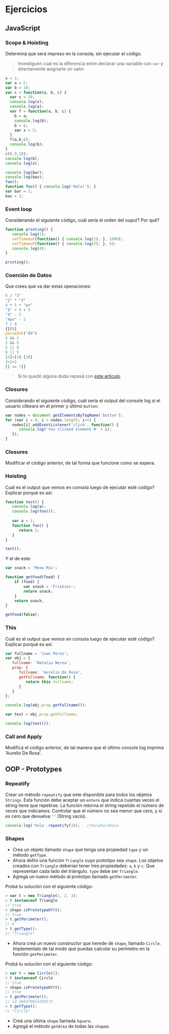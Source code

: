 
# Ejercicios

## JavaScript

### Scope & Hoisting

Determiná que será impreso en la consola, sin ejecutar el código.

> Investiguen cúal es la diferencia entre declarar una variable con `var` y directamente asignarle un valor.

```javascript
x = 1;
var a = 5;
var b = 10;
var c = function(a, b, c) {
  var x = 10;
  console.log(x);
  console.log(a);
  var f = function(a, b, c) {
    b = a; 
    console.log(b);
    b = c;
    var x = 5;
  }
  f(a,b,c);
  console.log(b);
}
c(8,9,10);
console.log(b);
console.log(x);
```

```javascript
console.log(bar); 
console.log(baz);
foo();
function foo() { console.log('Hola!'); }
var bar = 1;
baz = 2;
```

### Event loop

Considerando el siguiente código, cuál sería el orden del ouput? Por qué?

```javascript
function printing() {
   console.log(1); 
   setTimeout(function() { console.log(2); }, 1000); 
   setTimeout(function() { console.log(3); }, 0); 
   console.log(4);
}

printing();
```


### Coerción de Datos

Que crees que va dar estas operaciones:

```javascript
6 / "3"
"2" * "3"
4 + 5 + "px"
"$" + 4 + 5
"4" - 2
"4px" - 2
7 / 0
{}[0]
parseInt("09")
5 && 2
2 && 5
5 || 0
0 || 5
[3]+[3]-[10]
3>2>1
[] == ![] 
```

> Si te quedó alguna duda repasá con [este artículo](http://javascript.info/tutorial/object-conversion).

### Closures

Considerando el siguiente código, cuál sería el output del console log si el usuario clikeara en el primer y último `button`:

```javascript
var nodes = document.getElementsByTagName('button');
for (var i = 0; i < nodes.length; i++) {
   nodes[i].addEventListener('click', function() {
      console.log('You clicked element #' + i);
   });
}
```

### Closures

Modificar el código anterior, de tal forma que funcione como se espera.

### Hoisting

Cuál es el output que vemos en consola luego de ejecutar esté código? Explicar porqué es así: 

```javascript
function test() {
   console.log(a);
   console.log(foo());
   
   var a = 1;
   function foo() {
      return 2;
   }
}

test();
```

Y el de este:

```javascript
var snack = 'Meow Mix';

function getFood(food) {
    if (food) {
        var snack = 'Friskies';
        return snack;
    }
    return snack;
}

getFood(false);
```


### This

Cuál es el output que vemos en consola luego de ejecutar esté código? Explicar porqué es así:

```javascript
var fullname = 'Juan Perez';
var obj = {
   fullname: 'Natalia Nerea',
   prop: {
      fullname: 'Aurelio De Rosa',
      getFullname: function() {
         return this.fullname;
      }
   }
};

console.log(obj.prop.getFullname());

var test = obj.prop.getFullname;

console.log(test());
```

### Call and Apply

Modificá el código anterior, de tal manera que el último console log imprima 'Aurelio De Rosa'.

## OOP - Prototypes

### Repeatify

Crear un método `repeatify` que este disponible para _todos_ los objetos `Strings`. Esta función debe aceptar un `entero` que indica cuantas veces el string tiene que repetirse. La función retorna el string repetido el número de veces que indicamos. Controlar que el número no sea menor que cero, y si es cero que devuelva `''` (String vacío).

```javascript
console.log('hola'.repeatify(3));   //holaholahola 
```

### Shapes

* Crea un objeto llamado `shape` que tenga una propiedad `type` y un método `getType`.
* Ahora defini una función `Triangle` cuyo prototipo sea `shape`. Los objetos creados con `Triangle` deberían tener tres propiedades: `a`, `b` y `c`. Que representan cada lado del triángulo. `type` debe ser `Triangle`.
* Agregá un nuevo método al prototipo llamado `getPerimeter`.

Probá tu solución con el siguiente código:

```javascript
> var t = new Triangle(1, 2, 3);
> t instanceof Triangle
// true
> shape.isPrototypeOf(t);
// true
> t.getPerimeter();
// 6
> t.getType();
// "Triangle"
```

* Ahora creá un nuevo constructor que herede de `shape`, llamado `Circle`. Implementalo de tal modo que puedas calcular su perímetro en la función `getPerimeter`.

Probá tu solución con el siguiente código:

```javascript
> var t = new Circle(2);
> t instanceof Circle
// true
> shape.isPrototypeOf(t);
// true
> t.getPerimeter();
// 12.566370614359172
> t.getType();
// "Circle"
```

* Creá una última `shape` llamada `Square`.
* Agregá el método `getArea` de todas las `shape`s.